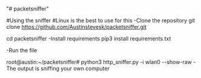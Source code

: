 "# packetsniffer" 

#Using the sniffer
#Linux is the best to use for this
-Clone the repository
git clone https://github.com/Austinstevesk/packetsniffer.git

cd packetsniffer
-Install requirements
pip3 install requirements.txt

-Run the file 

root@austin:~/packetsniffer# python3 http_sniffer.py -i wlan0 --show-raw
    -The output is sniffing your own computer

